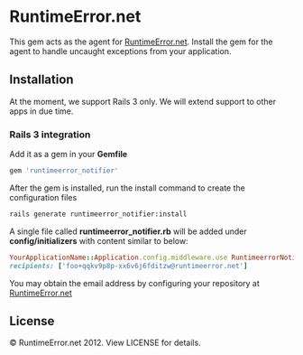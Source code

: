 # RuntimeError.net

This gem acts as the agent for [RuntimeError.net](http://runtimeerror.net). Install the gem for the agent to handle uncaught exceptions from your application.

## Installation

At the moment, we support Rails 3 only. We will extend support to other apps in due time.

### Rails 3 integration

Add it as a gem in your __Gemfile__

``` ruby
gem 'runtimeerror_notifier'
```

After the gem is installed, run the install command to create the configuration files

``` sh
rails generate runtimeerror_notifier:install
```

A single file called __runtimeerror_notifier.rb__ will be added under __config/initializers__ with content similar to below:

``` ruby
YourApplicationName::Application.config.middleware.use RuntimeerrorNotifier::Tracker,
recipients: ['foo+qqkv9p8p-xx6v6j6fditzw@runtimeerror.net']
```

You may obtain the email address by configuring your repository at [RuntimeError.net](http://runtimeerror.net)

## License

&copy; RuntimeError.net 2012. View LICENSE for details.
